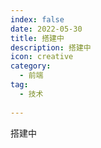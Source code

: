 ```yaml
---
index: false
date: 2022-05-30
title: 搭建中
description: 搭建中
icon: creative
category:
  - 前端
tag:
  - 技术
  
---
```


搭建中
